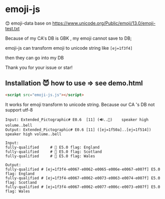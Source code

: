 # emoji-js

😊 emoji-data base on https://www.unicode.org/Public/emoji/13.0/emoji-test.txt

Because of my CA's DB is GBK , my emoji cannot save to DB;

emoji-js can transform emoji to unicode string like `[ej=1f3f4]`

then they can go into my DB

Thank you for your issue or star!

## Installation 😈 how to use => see demo.html

```html
<script src="emoji-js.js"></script>
```

It works for emoji transform to unicode string. Because our CA 's DB not support utf-8

```text
Input: Extended_Pictographic# E0.6  [11] (🔊..🔔)    speaker high volume..bell
Output: Extended_Pictographic# E0.6 [11] ([ej=1f50a]..[ej=1f514]) speaker high volume..bell

Input:
fully-qualified     # 🏴󠁧󠁢󠁥󠁮󠁧󠁿 E5.0 flag: England
fully-qualified     # 🏴󠁧󠁢󠁳󠁣󠁴󠁿 E5.0 flag: Scotland
fully-qualified     # 🏴󠁧󠁢󠁷󠁬󠁳󠁿 E5.0 flag: Wales

Output: 
fully-qualified # [ej=1f3f4-e0067-e0062-e0065-e006e-e0067-e007f] E5.0 flag: England 
fully-qualified # [ej=1f3f4-e0067-e0062-e0073-e0063-e0074-e007f] E5.0 flag: Scotland 
fully-qualified # [ej=1f3f4-e0067-e0062-e0077-e006c-e0073-e007f] E5.0 flag: Wales
```


